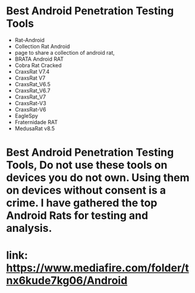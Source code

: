 # Best Android Penetration Testing Tools

* Rat-Android
* Collection Rat Android
* page to share a collection of android rat,
* BRATA Android RAT
* Cobra Rat Cracked
* CraxsRat V7.4
* CraxsRat V7
* CraxsRat_V6.5
* CraxsRat_V6.7
* CraxsRat_V7
* CraxsRat-V3
* CraxsRat-V6
* EagleSpy
* Fraternidade RAT
* MedusaRat v8.5

# Best Android Penetration Testing Tools, Do not use these tools on devices you do not own. Using them on devices without consent is a crime. I have gathered the top Android Rats for testing and analysis.


# link: https://www.mediafire.com/folder/tnx6kude7kg06/Android
